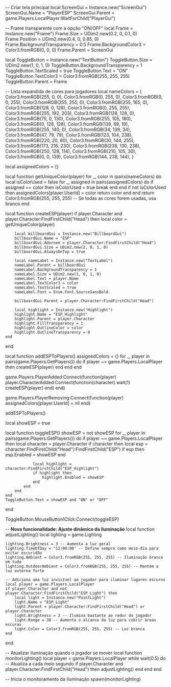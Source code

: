 -- Criar tela principal
local ScreenGui = Instance.new("ScreenGui")
ScreenGui.Name = "PlayerESP"
ScreenGui.Parent = game.Players.LocalPlayer:WaitForChild("PlayerGui")

-- Frame transparente com a opção "ON/OFF"
local Frame = Instance.new("Frame")
Frame.Size = UDim2.new(0.2, 0, 0.1, 0)
Frame.Position = UDim2.new(0.4, 0, 0.85, 0)
Frame.BackgroundTransparency = 0.5
Frame.BackgroundColor3 = Color3.fromRGB(0, 0, 0)
Frame.Parent = ScreenGui

local ToggleButton = Instance.new("TextButton")
ToggleButton.Size = UDim2.new(1, 0, 1, 0)
ToggleButton.BackgroundTransparency = 1
ToggleButton.TextScaled = true
ToggleButton.Text = "ON"
ToggleButton.TextColor3 = Color3.fromRGB(255, 255, 255)
ToggleButton.Parent = Frame

-- Lista expandida de cores para jogadores
local nameColors = {
    Color3.fromRGB(255, 0, 0), Color3.fromRGB(0, 255, 0), Color3.fromRGB(0, 0, 255),
    Color3.fromRGB(255, 255, 0), Color3.fromRGB(255, 165, 0), Color3.fromRGB(128, 0, 128),
    Color3.fromRGB(0, 255, 255), Color3.fromRGB(255, 192, 203), Color3.fromRGB(128, 128, 0),
    Color3.fromRGB(75, 0, 130), Color3.fromRGB(255, 105, 180), Color3.fromRGB(0, 128, 128),
    Color3.fromRGB(139, 69, 19), Color3.fromRGB(255, 140, 0), Color3.fromRGB(34, 139, 34),
    Color3.fromRGB(47, 79, 79), Color3.fromRGB(123, 104, 238), Color3.fromRGB(220, 20, 60),
    Color3.fromRGB(30, 144, 255), Color3.fromRGB(173, 216, 230), Color3.fromRGB(238, 130, 238),
    Color3.fromRGB(250, 128, 114), Color3.fromRGB(210, 105, 30), Color3.fromRGB(0, 0, 139),
    Color3.fromRGB(144, 238, 144),
}

local assignedColors = {}

local function getUniqueColor(player)
    for _, color in ipairs(nameColors) do
        local isColorUsed = false
        for _, assigned in pairs(assignedColors) do
            if assigned == color then
                isColorUsed = true
                break
            end
        end
        if not isColorUsed then
            assignedColors[player.UserId] = color
            return color
        end
    end
    return Color3.fromRGB(255, 255, 255) -- Se todas as cores forem usadas, usa branco
end

local function createESP(player)
    if player.Character and player.Character:FindFirstChild("Head") then
        local color = getUniqueColor(player)

        local billboardGui = Instance.new("BillboardGui")
        billboardGui.Name = "ESP"
        billboardGui.Adornee = player.Character:FindFirstChild("Head")
        billboardGui.Size = UDim2.new(2, 0, 1, 0)
        billboardGui.AlwaysOnTop = true

        local nameLabel = Instance.new("TextLabel")
        nameLabel.Parent = billboardGui
        nameLabel.BackgroundTransparency = 1
        nameLabel.Size = UDim2.new(1, 0, 1, 0)
        nameLabel.Text = player.Name
        nameLabel.TextColor3 = color
        nameLabel.TextScaled = true
        nameLabel.Font = Enum.Font.SourceSansBold

        billboardGui.Parent = player.Character:FindFirstChild("Head")

        local highlight = Instance.new("Highlight")
        highlight.Name = "ESP_Highlight"
        highlight.Parent = player.Character
        highlight.FillTransparency = 1
        highlight.OutlineColor = color
        highlight.OutlineTransparency = 0
    end
end

local function addESPToPlayers()
    assignedColors = {}
    for _, player in pairs(game.Players:GetPlayers()) do
        if player ~= game.Players.LocalPlayer then
            createESP(player)
        end
    end
end

game.Players.PlayerAdded:Connect(function(player)
    player.CharacterAdded:Connect(function(character)
        wait(1)
        createESP(player)
    end)
end)

game.Players.PlayerRemoving:Connect(function(player)
    assignedColors[player.UserId] = nil
end)

addESPToPlayers()

local showESP = true

local function toggleESP()
    showESP = not showESP
    for _, player in pairs(game.Players:GetPlayers()) do
        if player ~= game.Players.LocalPlayer then
            local character = player.Character
            if character then
                local esp = character:FindFirstChild("Head"):FindFirstChild("ESP")
                if esp then
                    esp.Enabled = showESP
                end

                local highlight = character:FindFirstChild("ESP_Highlight")
                if highlight then
                    highlight.Enabled = showESP
                end
            end
        end
    end
    ToggleButton.Text = showESP and "ON" or "OFF"
end

ToggleButton.MouseButton1Click:Connect(toggleESP)

-- **Nova funcionalidade: Ajuste dinâmico da iluminação**
local function adjustLighting()
    local lighting = game.Lighting

    lighting.Brightness = 3 -- Aumenta a luz geral
    lighting.TimeOfDay = "12:00:00" -- Define sempre como meio-dia para evitar escuridão
    lighting.Ambient = Color3.fromRGB(255, 255, 255) -- Iluminação branca em tudo
    lighting.OutdoorAmbient = Color3.fromRGB(255, 255, 255) -- Mantém a luz externa forte

    -- Adiciona uma luz invisível ao jogador para iluminar lugares escuros
    local player = game.Players.LocalPlayer
    if player.Character and not player.Character:FindFirstChild("ESP_Light") then
        local light = Instance.new("PointLight")
        light.Name = "ESP_Light"
        light.Parent = player.Character:FindFirstChild("Head") or player.Character
        light.Brightness = 2 -- Ilumina bastante ao redor do jogador
        light.Range = 30 -- Aumenta o alcance da luz para cobrir áreas escuras
        light.Color = Color3.fromRGB(255, 255, 255) -- Luz branca
    end
end

-- Atualizar iluminação quando o jogador se mover
local function monitorLighting()
    local player = game.Players.LocalPlayer
    while wait(0.5) do -- Atualiza a cada meio segundo
        if player.Character and player.Character:FindFirstChild("Head") then
            adjustLighting()
        end
    end
end

-- Inicia o monitoramento da iluminação
spawn(monitorLighting)
